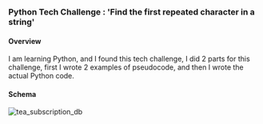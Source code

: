 
### Python Tech Challenge : 'Find the first repeated character in a string'

#### Overview
I am learning Python, and I found this tech challenge, I did 2 parts for this challenge, first I wrote 2 examples of pseudocode, and then I wrote the actual Python code.
#### Schema
![tea_subscription_db](https://user-images.githubusercontent.com/83252572/190515705-cc3ec9eb-8bd5-488d-83c0-d0af32e9abc1.png)
